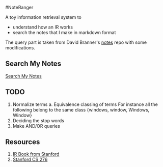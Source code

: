 #NoteRanger

A toy information retrieval system to
  - understand how an IR works
  - search the notes that I make in markdown format

The query part is taken from David Branner's [notes](https://github.com/branner-non-code/notes/tree/gh-pages) repo with some modifications.


## Search My Notes

[Search My Notes](https://satabdidas.github.io/NoteRanger/)

## TODO

1. Normalize terms
   a. Equivalence classing of terms
      For instance all the following belong to the same class {windows, window, Windows, Window}
2. Deciding the stop words
3. Make AND/OR queries

## Resources

1. [IR Book from Stanford](http://nlp.stanford.edu/IR-book/html/htmledition/contents-1.html)
2. [Stanford CS 276](http://web.stanford.edu/class/cs276/)